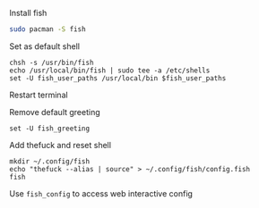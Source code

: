 Install fish
```bash
sudo pacman -S fish
```

Set as default shell
```
chsh -s /usr/bin/fish
echo /usr/local/bin/fish | sudo tee -a /etc/shells
set -U fish_user_paths /usr/local/bin $fish_user_paths
```

Restart terminal

Remove default greeting
```fish
set -U fish_greeting
```

Add thefuck and reset shell
```fish
mkdir ~/.config/fish
echo "thefuck --alias | source" > ~/.config/fish/config.fish
fish
```

Use `fish_config` to access web interactive config
